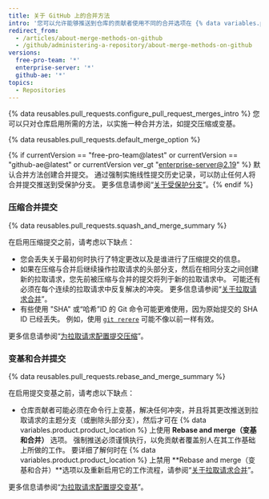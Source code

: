 ```yaml
---
title: 关于 GitHub 上的合并方法
intro: '您可以允许能够推送到仓库的贡献者使用不同的合并选项在 {% data variables.product.product_location %} 上合并其推送请求，或者对所有仓库的拉取请求实施特定的合并方法。'
redirect_from:
  - /articles/about-merge-methods-on-github
  - /github/administering-a-repository/about-merge-methods-on-github
versions:
  free-pro-team: '*'
  enterprise-server: '*'
  github-ae: '*'
topics:
  - Repositories
---
```


{% data reusables.pull_requests.configure_pull_request_merges_intro %} 您可以只对仓库启用所需的方法，以实施一种合并方法，如提交压缩或变基。

{% data reusables.pull_requests.default_merge_option %}

{% if currentVersion == "free-pro-team@latest" or currentVersion == "github-ae@latest" or currentVersion ver_gt "enterprise-server@2.19" %}
默认合并方法创建合并提交。 通过强制实施线性提交历史记录，可以防止任何人将合并提交推送到受保护分支。 更多信息请参阅“[关于受保护分支](/github/administering-a-repository/about-protected-branches#require-linear-history)”。{% endif %}

### 压缩合并提交

{% data reusables.pull_requests.squash_and_merge_summary %}

在启用压缩提交之前，请考虑以下缺点：
- 您会丢失关于最初何时执行了特定更改以及是谁进行了压缩提交的信息。
- 如果在压缩与合并后继续操作拉取请求的头部分支，然后在相同分支之间创建新的拉取请求，您先前被压缩与合并的提交将列于新的拉取请求中。 可能还有必须在每个连续的拉取请求中反复解决的冲突。 更多信息请参阅“[关于拉取请求合并](/github/collaborating-with-issues-and-pull-requests/about-pull-request-merges#squashing-and-merging-a-long-running-branch)”。
- 有些使用 "SHA" 或“哈希”ID 的 Git 命令可能更难使用，因为原始提交的 SHA ID 已经丢失。 例如，使用 [`git rerere`](https://git-scm.com/docs/git-rerere) 可能不像以前一样有效。

更多信息请参阅“[为拉取请求配置提交压缩](/articles/configuring-commit-squashing-for-pull-requests)”。

### 变基和合并提交

{% data reusables.pull_requests.rebase_and_merge_summary %}

在启用提交变基之前，请考虑以下缺点：
- 仓库贡献者可能必须在命令行上变基，解决任何冲突，并且将其更改推送到拉取请求的主题分支（或删除头部分支），然后才可在 {% data variables.product.product_location %} 上使用 **Rebase and merge（变基和合并）** 选项。 强制推送必须谨慎执行，以免贡献者覆盖别人在其工作基础上所做的工作。 要详细了解何时在 {% data variables.product.product_location %} 上禁用 **Rebase and merge（变基和合并）**选项以及重新启用它的工作流程，请参阅“[关于拉取请求合并](/articles/about-pull-request-merges/#rebase-and-merge-your-pull-request-commits)”。

更多信息请参阅“[为拉取请求配置提交变基](/articles/configuring-commit-rebasing-for-pull-requests)”。
